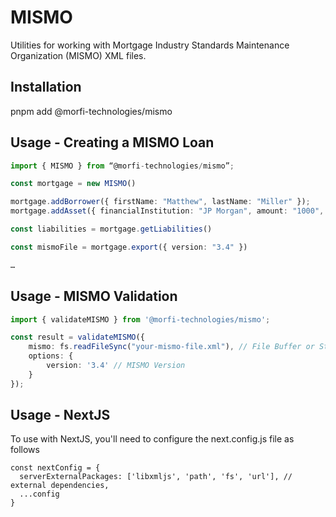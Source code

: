 # MISMO

Utilities for working with Mortgage Industry Standards Maintenance Organization (MISMO) XML files.

## Installation

pnpm add @morfi-technologies/mismo

## Usage - Creating a MISMO Loan

```ts
import { MISMO } from “@morfi-technologies/mismo”;

const mortgage = new MISMO()

mortgage.addBorrower({ firstName: "Matthew", lastName: "Miller" });
mortgage.addAsset({ financialInstitution: "JP Morgan", amount: "1000", … })

const liabilities = mortgage.getLiabilities()

const mismoFile = mortgage.export({ version: "3.4" })

…

```

## Usage - MISMO Validation

```ts
import { validateMISMO } from '@morfi-technologies/mismo';

const result = validateMISMO({
    mismo: fs.readFileSync("your-mismo-file.xml"), // File Buffer or String
    options: {
        version: '3.4' // MISMO Version
    }
});
```
## Usage - NextJS

To use with NextJS, you'll need to configure the next.config.js file as follows

```
const nextConfig = {
  serverExternalPackages: ['libxmljs', 'path', 'fs', 'url'], // external dependencies,
  ...config
}

```